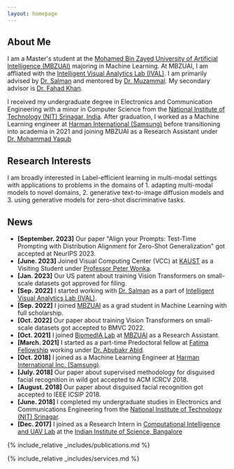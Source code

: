 ```yaml
---
layout: homepage
---
```


## About Me

I am a Master's student at the [Mohamed Bin Zayed University of Artificial Intelligence (MBZUAI)](http://www.mbzuai.ac.ae) majoring in Machine Learning. At MBZUAI, I am affliated with the [Intelligent Visual Analytics Lab (IVAL)](https://www.ival-mbzuai.com/). I am primarily advised by [Dr. Salman](https://salman-h-khan.github.io/) and mentored by  [Dr. Muzammal](https://muzammal-naseer.netlify.app/). My secondary advisor is [Dr. Fahad Khan](https://sites.google.com/view/fahadkhans/home).


I received my undergraduate degree in Electronics and Communication Engineering with a minor in Computer Science from the [National Institute of Technology (NIT) Srinagar, India](https://nitsri.ac.in/). After graduation, I worked as a Machine Learning engineer at [Harman International (Samsung)](https://www.harman.com/India) before transitioning into academia in 2021 and joining MBZUAI as a Research Assistant under [Dr. Mohammad Yaqub](https://scholar.google.co.uk/citations?user=9dfn5GkAAAAJ&hl=en)



## Research Interests

I am broadly interested in Label-efficient learning in multi-modal settings with applications to problems in the domains of 1. adapting multi-modal models to novel domains, 2. generative text-to-image diffusion models and 3. using generative models for zero-shot discriminative tasks. 

<!-- - **Computer Vision:** image recognition, image generation, video captioning
- **Machine Learning:** meta-learning, incremental learning, transfer learning -->

## News
- **[September. 2023]** Our paper "Align your Prompts: Test-Time Prompting with Distribution Alignment for Zero-Shot Generalization" got accepted at NeurIPS 2023.
- **[June. 2023]** Joined Visual Computing Center (VCC) at [KAUST](https://cemse.kaust.edu.sa/vcc) as a Visiting Student under [Professor Peter Wonka](https://peterwonka.net/).
- **[Jan. 2023]** Our US patent about training Vision Transformers on small-scale datasets got approved for filing.
- **[Sep. 2022]** I started  working with [Dr. Salman](https://salman-h-khan.github.io/) as a part of [Intelligent Visual Analytics Lab (IVAL)](https://www.ival-mbzuai.com/).
- **[Sep. 2022]** I joined [MBZUAI](http://www.mbzuai.ac.ae) as a grad student in Machine Learning with full scholarship.
- **[Oct. 2022]** Our paper about training Vision Transformers on small-scale datasets got accepted to BMVC 2022.
- **[Oct. 2021]** I joined [BiomedIA Lab](https://mbzuai-biomedia.com/biomedia/) at [MBZUAI](http://www.mbzuai.ac.ae) as a Research Assistant.
- **[March. 2021]** I started as a part-time Predoctoral fellow at [Fatima Fellowship](https://www.fatimafellowship.com/) working under [Dr. Abubakr Abid](https://abidlabs.github.io/).
- **[Oct. 2018]** I joined as a Machine Learning Engineer at [Harman International Inc. (Samsung)](https://www.harman.com/India).
- **[July. 2018]** Our paper about supervised methodology for disguised facial recognition in wild got accepted to ACM ICRCV 2018.
- **[August. 2018]** Our paper about disguised facial recognition got accepted to IEEE ICSIP 2018.
- **[June. 2018]** I completed my undergraduate studies in Electronics and Communications Engineering from the [National Institute of Technology (NIT) Srinagar](https://nitsri.ac.in/).
- **[Dec. 2017]** I joined as a Research Intern in [Computational Intelligence and UAV Lab](https://sites.google.com/site/compintellab/) at the [Indian Institute of Science, Bangalore](https://iisc.ac.in/)

{% include_relative _includes/publications.md %}

{% include_relative _includes/services.md %}
